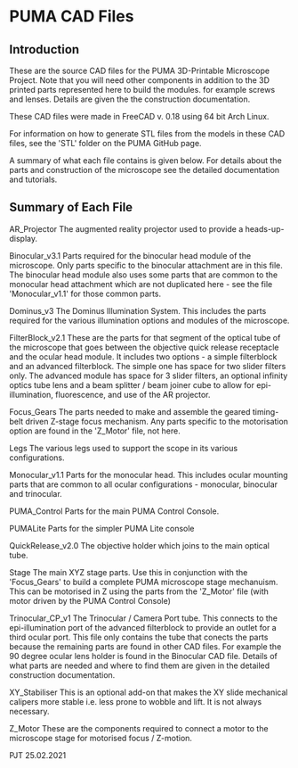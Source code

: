 PUMA CAD Files
==============

Introduction
------------
These are the source CAD files for the PUMA 3D-Printable Microscope Project. Note that you will need other components in addition to the 3D printed parts represented here to build the modules. for example screws and lenses. Details are given the the construction documentation.

These CAD files were made in FreeCAD v. 0.18 using 64 bit Arch Linux.

For information on how to generate STL files from the models in these CAD files, see the 'STL' folder on the PUMA GitHub page.

A summary of what each file contains is given below. For details about the parts and construction of the microscope see the detailed documentation and tutorials.


Summary of Each File
--------------------

AR_Projector
 The augmented reality projector used to provide a heads-up-display.
 
Binocular_v3.1
 Parts required for the binocular head module of the microscope. Only parts specific to the binocular attachment are in this file. The binocular head module also uses some parts that are common to the monocular head attachment which are not duplicated here - see the file 'Monocular_v1.1' for those common parts.
 
Dominus_v3
 The Dominus Illumination System. This includes the parts required for the various illumination options and modules of the microscope.
 
FilterBlock_v2.1
 These are the parts for that segment of the optical tube of the microscope that goes between the objective quick release receptacle and the ocular head module. It includes two options - a simple filterblock and an advanced filterblock. The simple one has space for two slider filters only. The advanced module has space for 3 slider filters, an optional infinity optics tube lens and a beam splitter / beam joiner cube to allow for epi-illumination, fluorescence, and use of the AR projector.
 
Focus_Gears
 The parts needed to make and assemble the geared timing-belt driven Z-stage focus mechanism. Any parts specific to the motorisation option are found in the 'Z_Motor' file, not here.
 
Legs
 The various legs used to support the scope in its various configurations.
 
Monocular_v1.1
 Parts for the monocular head. This includes ocular mounting parts that are common to all ocular configurations - monocular, binocular and trinocular.
 
PUMA_Control
 Parts for the main PUMA Control Console.
 
PUMALite
 Parts for the simpler PUMA Lite console
 
QuickRelease_v2.0
 The objective holder which joins to the main optical tube.
 
Stage
 The main XYZ stage parts. Use this in conjunction with the 'Focus_Gears' to build a complete PUMA microscope stage mechanuism. This can be motorised in Z using the parts from the 'Z_Motor' file (with motor driven by the PUMA Control Console)
 
Trinocular_CP_v1
 The Trinocular / Camera Port tube. This connects to the epi-illumination port of the advanced filterblock to provide an outlet for a third ocular port. This file only contains the tube that conects the parts because the remaining parts are found in other CAD files. For example the 90 degree ocular lens holder is found in the Binocular CAD file. Details of what parts are needed and where to find them are given in the detailed construction documentation.
  
XY_Stabiliser
 This is an optional add-on that makes the XY slide mechanical calipers more stable i.e. less prone to wobble and lift. It is not always necessary.

Z_Motor
 These are the components required to connect a motor to the microscope stage for motorised focus / Z-motion.
 

PJT 25.02.2021
